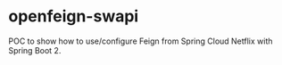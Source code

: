 # openfeign-swapi

POC to show how to use/configure Feign from Spring Cloud Netflix with Spring Boot 2.
